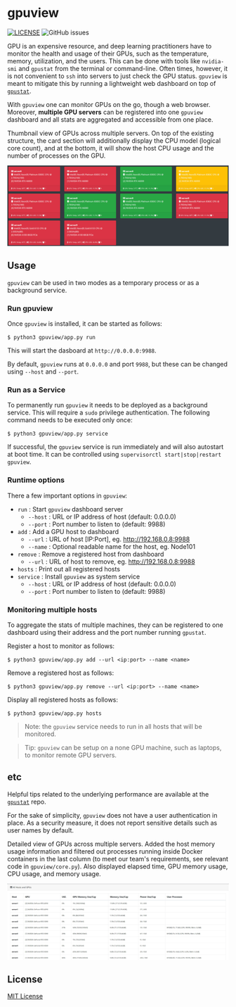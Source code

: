gpuview
=======

[![LICENSE](https://img.shields.io/github/license/fgaim/gpuview.svg)](https://github.com/HuCutie/hucutie_gpuview/blob/master/LICENSE)
![GitHub issues](https://img.shields.io/github/issues/HuCutie/hucutie_gpuview.svg)

GPU is an expensive resource, and deep learning practitioners have to monitor the
health and usage of their GPUs, such as the temperature, memory, utilization, and the users. 
This can be done with tools like `nvidia-smi` and `gpustat` from the terminal or command-line.
Often times, however, it is not convenient to `ssh` into servers to just check the GPU status. 
`gpuview` is meant to mitigate this by running a lightweight web dashboard on top of 
[`gpustat`][repo_gpustat].  

With `gpuview` one can monitor GPUs on the go, though a web browser. Moreover, **multiple GPU servers** 
can be registered into one `gpuview` dashboard and all stats are aggregated and accessible from one place.


Thumbnail view of GPUs across multiple servers. On top of the existing structure, the card section will additionally display the CPU model (logical core count), and at the bottom, it will show the host CPU usage and the number of processes on the GPU.

![Screenshot of gpuview](imgs/dash-1.png)

Usage
-----

`gpuview` can be used in two modes as a temporary process or as a background service.

### Run gpuview
Once `gpuview` is installed, it can be started as follows:
```
$ python3 gpuview/app.py run
```
This will start the dasboard at `http://0.0.0.0:9988`.


By default, `gpuview` runs at `0.0.0.0` and port `9988`, but these can be changed using `--host` and `--port`.

### Run as a Service
To permanently run `gpuview` it needs to be deployed as a background service.
This will require a `sudo` privilege authentication.
The following command needs to be executed only once:

```
$ python3 gpuview/app.py service
```

If successful, the `gpuview` service is run immediately and will also autostart at boot time. It can be controlled using `supervisorctl start|stop|restart gpuview`.


### Runtime options

There a few important options in `gpuview`:

* `run`                : Start `gpuview` dashboard server
  * `--host`           : URL or IP address of host (default: 0.0.0.0)
  * `--port`           : Port number to listen to (default: 9988)
* `add`                : Add a GPU host to dashboard
  * `--url`            : URL of host [IP:Port], eg. http://192.168.0.8:9988
  * `--name`           : Optional readable name for the host, eg. Node101
* `remove`             : Remove a registered host from dashboard
  * `--url`            : URL of host to remove, eg. http://192.168.0.8:9988
* `hosts`              : Print out all registered hosts
* `service`            : Install `gpuview` as system service
  * `--host`           : URL or IP address of host (default: 0.0.0.0)
  * `--port`           : Port number to listen to (default: 9988)

### Monitoring multiple hosts

To aggregate the stats of multiple machines, they can be registered to one dashboard using their address and the port number running `gpustat`.

Register a host to monitor as follows:
```
$ python3 gpuview/app.py add --url <ip:port> --name <name>
```

Remove a registered host as follows:
```
$ python3 gpuview/app.py remove --url <ip:port> --name <name>
```

Display all registered hosts as follows:
```
$ python3 gpuview/app.py hosts
```

> Note: the `gpuview` service needs to run in all hosts that will be monitored.

> Tip: `gpuview` can be setup on a none GPU machine, such as laptops, to monitor remote GPU servers. 


etc
---

Helpful tips related to the underlying performance are available at the [`gpustat`][repo_gpustat] repo.


For the sake of simplicity, `gpuview` does not have a user authentication in place. As a security measure,
it does not report sensitive details such as user names by default.

Detailed view of GPUs across multiple servers. Added the host memory usage information and filtered out processes running inside Docker containers in the last column (to meet our team's requirements, see relevant code in `gpuview/core.py`). Also displayed elapsed time, GPU memory usage, CPU usage, and memory usage.

![Screenshot of gpuview](imgs/dash-2.png)


License
-------

[MIT License](LICENSE)

[repo_gpustat]: https://github.com/wookayin/gpustat
[pypi_gpuview]: https://pypi.python.org/pypi/gpuview
